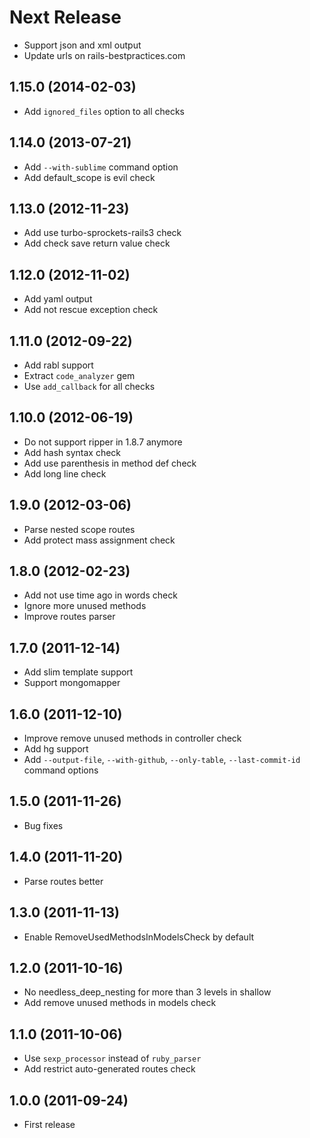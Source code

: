 # Next Release

* Support json and xml output
* Update urls on rails-bestpractices.com

## 1.15.0 (2014-02-03)

* Add `ignored_files` option to all checks

## 1.14.0 (2013-07-21)

* Add `--with-sublime` command option
* Add default_scope is evil check

## 1.13.0 (2012-11-23)

* Add use turbo-sprockets-rails3 check
* Add check save return value check

## 1.12.0 (2012-11-02)

* Add yaml output
* Add not rescue exception check

## 1.11.0 (2012-09-22)

* Add rabl support
* Extract `code_analyzer` gem
* Use `add_callback` for all checks

## 1.10.0 (2012-06-19)

* Do not support ripper in 1.8.7 anymore
* Add hash syntax check
* Add use parenthesis in method def check
* Add long line check

## 1.9.0 (2012-03-06)

* Parse nested scope routes
* Add protect mass assignment check

## 1.8.0 (2012-02-23)

* Add not use time ago in words check
* Ignore more unused methods
* Improve routes parser

## 1.7.0 (2011-12-14)

* Add slim template support
* Support mongomapper

## 1.6.0 (2011-12-10)

* Improve remove unused methods in controller check
* Add hg support
* Add `--output-file`, `--with-github`, `--only-table`,
  `--last-commit-id` command options

## 1.5.0 (2011-11-26)

* Bug fixes

## 1.4.0 (2011-11-20)

* Parse routes better

## 1.3.0 (2011-11-13)

* Enable RemoveUsedMethodsInModelsCheck by default

## 1.2.0 (2011-10-16)

* No needless_deep_nesting for more than 3 levels in shallow
* Add remove unused methods in models check

## 1.1.0 (2011-10-06)

* Use `sexp_processor` instead of `ruby_parser`
* Add restrict auto-generated routes check

## 1.0.0 (2011-09-24)

* First release
